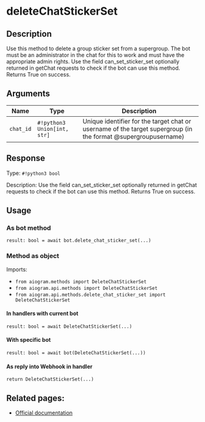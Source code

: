 # deleteChatStickerSet

## Description

Use this method to delete a group sticker set from a supergroup. The bot must be an administrator in the chat for this to work and must have the appropriate admin rights. Use the field can_set_sticker_set optionally returned in getChat requests to check if the bot can use this method. Returns True on success.


## Arguments

| Name | Type | Description |
| - | - | - |
| `chat_id` | `#!python3 Union[int, str]` | Unique identifier for the target chat or username of the target supergroup (in the format @supergroupusername) |



## Response

Type: `#!python3 bool`

Description: Use the field can_set_sticker_set optionally returned in getChat requests to check if the bot can use this method. Returns True on success.


## Usage

### As bot method

```python3
result: bool = await bot.delete_chat_sticker_set(...)
```

### Method as object

Imports:

- `from aiogram.methods import DeleteChatStickerSet`
- `from aiogram.api.methods import DeleteChatStickerSet`
- `from aiogram.api.methods.delete_chat_sticker_set import DeleteChatStickerSet`

#### In handlers with current bot
```python3
result: bool = await DeleteChatStickerSet(...)
```

#### With specific bot
```python3
result: bool = await bot(DeleteChatStickerSet(...))
```
#### As reply into Webhook in handler
```python3
return DeleteChatStickerSet(...)
```


## Related pages:

- [Official documentation](https://core.telegram.org/bots/api#deletechatstickerset)
